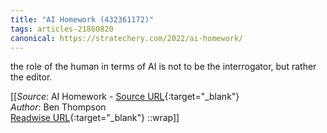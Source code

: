 ```yaml
---
title: "AI Homework (432361172)"
tags: articles-21860820
canonical: https://stratechery.com/2022/ai-homework/
---
```


the role of the human in terms of AI is not to be the interrogator, but rather the editor.


[[_Source_: AI Homework - [Source URL](https://stratechery.com/2022/ai-homework/){:target="_blank"}<br>
_Author_: Ben Thompson<br>
[Readwise URL](https://readwise.io/open/432361172){:target="_blank"}
::wrap]]